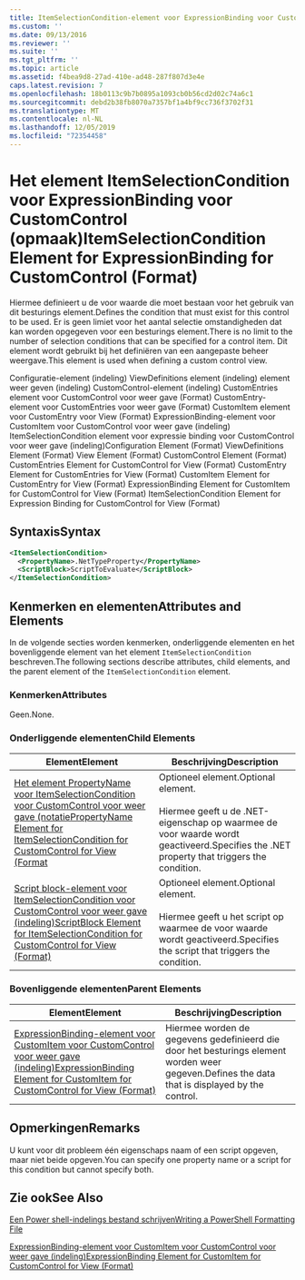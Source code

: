 ```yaml
---
title: ItemSelectionCondition-element voor ExpressionBinding voor CustomControl (indeling) | Microsoft Docs
ms.custom: ''
ms.date: 09/13/2016
ms.reviewer: ''
ms.suite: ''
ms.tgt_pltfrm: ''
ms.topic: article
ms.assetid: f4bea9d8-27ad-410e-ad48-287f807d3e4e
caps.latest.revision: 7
ms.openlocfilehash: 18b0113c9b7b0895a1093cb0b56cd2d02c74a6c1
ms.sourcegitcommit: debd2b38fb8070a7357bf1a4bf9cc736f3702f31
ms.translationtype: MT
ms.contentlocale: nl-NL
ms.lasthandoff: 12/05/2019
ms.locfileid: "72354458"
---
```

# <a name="itemselectioncondition-element-for-expressionbinding-for-customcontrol-format"></a><span data-ttu-id="20e47-102">Het element ItemSelectionCondition voor ExpressionBinding voor CustomControl (opmaak)</span><span class="sxs-lookup"><span data-stu-id="20e47-102">ItemSelectionCondition Element for ExpressionBinding for CustomControl (Format)</span></span>

<span data-ttu-id="20e47-103">Hiermee definieert u de voor waarde die moet bestaan voor het gebruik van dit besturings element.</span><span class="sxs-lookup"><span data-stu-id="20e47-103">Defines the condition that must exist for this control to be used.</span></span> <span data-ttu-id="20e47-104">Er is geen limiet voor het aantal selectie omstandigheden dat kan worden opgegeven voor een besturings element.</span><span class="sxs-lookup"><span data-stu-id="20e47-104">There is no limit to the number of selection conditions that can be specified for a control item.</span></span> <span data-ttu-id="20e47-105">Dit element wordt gebruikt bij het definiëren van een aangepaste beheer weergave.</span><span class="sxs-lookup"><span data-stu-id="20e47-105">This element is used when defining a custom control view.</span></span>

<span data-ttu-id="20e47-106">Configuratie-element (indeling) ViewDefinitions element (indeling) element weer geven (indeling) CustomControl-element (indeling) CustomEntries element voor CustomControl voor weer gave (Format) CustomEntry-element voor CustomEntries voor weer gave (Format) CustomItem element voor CustomEntry voor View (Format) ExpressionBinding-element voor CustomItem voor CustomControl voor weer gave (indeling) ItemSelectionCondition element voor expressie binding voor CustomControl voor weer gave (indeling)</span><span class="sxs-lookup"><span data-stu-id="20e47-106">Configuration Element (Format) ViewDefinitions Element (Format) View Element (Format) CustomControl Element (Format) CustomEntries Element for CustomControl for View (Format) CustomEntry Element for CustomEntries for View (Format) CustomItem Element for CustomEntry for View (Format) ExpressionBinding Element for CustomItem for CustomControl for View (Format) ItemSelectionCondition Element for Expression Binding for CustomControl for View (Format)</span></span>

## <a name="syntax"></a><span data-ttu-id="20e47-107">Syntaxis</span><span class="sxs-lookup"><span data-stu-id="20e47-107">Syntax</span></span>

```xml
<ItemSelectionCondition>
  <PropertyName>.NetTypeProperty</PropertyName>
  <ScriptBlock>ScriptToEvaluate</ScriptBlock>
</ItemSelectionCondition>
```

## <a name="attributes-and-elements"></a><span data-ttu-id="20e47-108">Kenmerken en elementen</span><span class="sxs-lookup"><span data-stu-id="20e47-108">Attributes and Elements</span></span>

<span data-ttu-id="20e47-109">In de volgende secties worden kenmerken, onderliggende elementen en het bovenliggende element van het element `ItemSelectionCondition` beschreven.</span><span class="sxs-lookup"><span data-stu-id="20e47-109">The following sections describe attributes, child elements, and the parent element of the `ItemSelectionCondition` element.</span></span>

### <a name="attributes"></a><span data-ttu-id="20e47-110">Kenmerken</span><span class="sxs-lookup"><span data-stu-id="20e47-110">Attributes</span></span>

<span data-ttu-id="20e47-111">Geen.</span><span class="sxs-lookup"><span data-stu-id="20e47-111">None.</span></span>

### <a name="child-elements"></a><span data-ttu-id="20e47-112">Onderliggende elementen</span><span class="sxs-lookup"><span data-stu-id="20e47-112">Child Elements</span></span>

|<span data-ttu-id="20e47-113">Element</span><span class="sxs-lookup"><span data-stu-id="20e47-113">Element</span></span>|<span data-ttu-id="20e47-114">Beschrijving</span><span class="sxs-lookup"><span data-stu-id="20e47-114">Description</span></span>|
|-------------|-----------------|
|[<span data-ttu-id="20e47-115">Het element PropertyName voor ItemSelectionCondition voor CustomControl voor weer gave (notatie</span><span class="sxs-lookup"><span data-stu-id="20e47-115">PropertyName Element for ItemSelectionCondition for CustomControl for View (Format</span></span>](./propertyname-element-for-itemselectioncondition-for-customcontrol-for-view-format.md)|<span data-ttu-id="20e47-116">Optioneel element.</span><span class="sxs-lookup"><span data-stu-id="20e47-116">Optional element.</span></span><br /><br /> <span data-ttu-id="20e47-117">Hiermee geeft u de .NET-eigenschap op waarmee de voor waarde wordt geactiveerd.</span><span class="sxs-lookup"><span data-stu-id="20e47-117">Specifies the .NET property that triggers the condition.</span></span>|
|[<span data-ttu-id="20e47-118">Script block-element voor ItemSelectionCondition voor CustomControl voor weer gave (indeling)</span><span class="sxs-lookup"><span data-stu-id="20e47-118">ScriptBlock Element for ItemSelectionCondition for CustomControl for View (Format)</span></span>](./scriptblock-element-for-itemselectioncondition-for-customcontrol-for-view-format.md)|<span data-ttu-id="20e47-119">Optioneel element.</span><span class="sxs-lookup"><span data-stu-id="20e47-119">Optional element.</span></span><br /><br /> <span data-ttu-id="20e47-120">Hiermee geeft u het script op waarmee de voor waarde wordt geactiveerd.</span><span class="sxs-lookup"><span data-stu-id="20e47-120">Specifies the script that triggers the condition.</span></span>|

### <a name="parent-elements"></a><span data-ttu-id="20e47-121">Bovenliggende elementen</span><span class="sxs-lookup"><span data-stu-id="20e47-121">Parent Elements</span></span>

|<span data-ttu-id="20e47-122">Element</span><span class="sxs-lookup"><span data-stu-id="20e47-122">Element</span></span>|<span data-ttu-id="20e47-123">Beschrijving</span><span class="sxs-lookup"><span data-stu-id="20e47-123">Description</span></span>|
|-------------|-----------------|
|[<span data-ttu-id="20e47-124">ExpressionBinding-element voor CustomItem voor CustomControl voor weer gave (indeling)</span><span class="sxs-lookup"><span data-stu-id="20e47-124">ExpressionBinding Element for CustomItem for CustomControl for View (Format)</span></span>](./expressionbinding-element-for-customitem-for-customcontrol-for-view-format.md)|<span data-ttu-id="20e47-125">Hiermee worden de gegevens gedefinieerd die door het besturings element worden weer gegeven.</span><span class="sxs-lookup"><span data-stu-id="20e47-125">Defines the data that is displayed by the control.</span></span>|

## <a name="remarks"></a><span data-ttu-id="20e47-126">Opmerkingen</span><span class="sxs-lookup"><span data-stu-id="20e47-126">Remarks</span></span>

<span data-ttu-id="20e47-127">U kunt voor dit probleem één eigenschaps naam of een script opgeven, maar niet beide opgeven.</span><span class="sxs-lookup"><span data-stu-id="20e47-127">You can specify one property name or a script for this condition but cannot specify both.</span></span>

## <a name="see-also"></a><span data-ttu-id="20e47-128">Zie ook</span><span class="sxs-lookup"><span data-stu-id="20e47-128">See Also</span></span>

[<span data-ttu-id="20e47-129">Een Power shell-indelings bestand schrijven</span><span class="sxs-lookup"><span data-stu-id="20e47-129">Writing a PowerShell Formatting File</span></span>](./writing-a-powershell-formatting-file.md)

[<span data-ttu-id="20e47-130">ExpressionBinding-element voor CustomItem voor CustomControl voor weer gave (indeling)</span><span class="sxs-lookup"><span data-stu-id="20e47-130">ExpressionBinding Element for CustomItem for CustomControl for View (Format)</span></span>](./expressionbinding-element-for-customitem-for-customcontrol-for-view-format.md)
